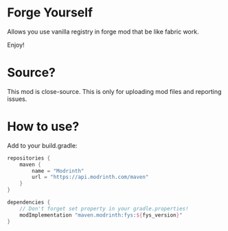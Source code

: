 # Forge Yourself

Allows you use vanilla registry in forge mod that be like fabric work.

Enjoy!

# Source?

This mod is close-source. This is only for uploading mod files and reporting issues.

# How to use?

Add to your build.gradle:

```gradle
repositories {
    maven {
        name = "Modrinth"
        url = "https://api.modrinth.com/maven"
    }
}

dependencies {
    // Don't forget set property in your gradle.properties!
    modImplementation "maven.modrinth:fys:${fys_version}"
}
```
